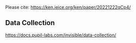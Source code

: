 Please cite: https://ken.ieice.org/ken/paper/20221222qCp4/
## Data Collection
https://docs.pupil-labs.com/invisible/data-collection/
